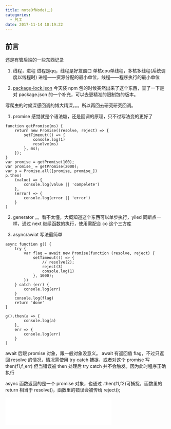 ```yaml
---
title: noteOfNode(二)
categories:
  - 尺工
date: 2017-11-14 10:19:22
---
```

<p></p>
<!-- more -->

## 前言
还是有管后端的一些东西记录
1. 线程，进程
进程是qq，线程是好友窗口
单核cpu单线程，多核多线程(系统调度以线程时)
进程——资源分配的最小单位，线程——程序执行的最小单位

2. [package-lock.json](https://docs.npmjs.com/files/package-lock.json)
今天装 npm 包的时候突然出来了这个东西，查了一下是对 package.json 的一个补充，可以去更精准的限制包的版本。


写爬虫的时候深感回调的博大精深。。。所以再回去研究研究回调。

1. promise
感觉就是个语法糖，还是回调的原理，只不过写法变的更好了
```
function getPromise(ms) {
    return new Promise((resolve, reject) => {
        setTimeout(() => {
            console.log(1)
            resolve(ms)
        }, ms);
    });
}
var promise = getPromise(100);
var promise_ = getPromise(2000);
var p = Promise.all([promise, promise_])
p.then(
    (value) => {
        console.log(value || 'compelete')
    },
    (error) => {
        console.log(error || 'error')
    }
)
```

2. generator
。。看不太懂，大概知道这个东西可以单步执行，yiled 同断点一样，通过 next 继续函数的执行，使用需配合 co 这个三方库

3. async/awiat
写法最简单
```
async function g() {
    try {
        var flag = await new Promise(function (resolve, reject) {
            setTimeout(() => {
                // resolve(2);
                reject(3)
                console.log(1)
            }, 1000);
        })
    } catch (err) {
        console.log(err)
    }
    console.log(flag)
    return 'done'
}

g().then(a => {
        console.log(a)
    },
    err => {
        console.log(err)
    }
)
```
await 后跟 promise 对象，跟一般对象没意义。
await 有返回值 flag，不过只返回 resolve 的情况，情况需使用 try catch 捕捉，或者对这个 promise 写 then(f1,f_err)
但当错误被 then 处理后 try catch 并不会触发。因为此时程序正确执行

async 函数返回的是一个 promise 对象，也通过 .then(f1,f2)可捕捉，函数里的 return 相当于 resolve()，函数里的错误会被传给 reject();














<iframe frameborder="no" border="0" marginwidth="0" marginheight="0" width=330 height=86 src="//music.163.com/outchain/player?type=2&id=1304127&auto=1&height=66"></iframe>